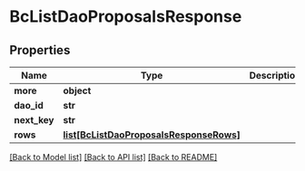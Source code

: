 # BcListDaoProposalsResponse

## Properties
Name | Type | Description | Notes
------------ | ------------- | ------------- | -------------
**more** | **object** |  | [optional] 
**dao_id** | **str** |  | [optional] 
**next_key** | **str** |  | [optional] 
**rows** | [**list[BcListDaoProposalsResponseRows]**](BcListDaoProposalsResponseRows.md) |  | [optional] 

[[Back to Model list]](../README.md#documentation-for-models) [[Back to API list]](../README.md#documentation-for-api-endpoints) [[Back to README]](../README.md)


